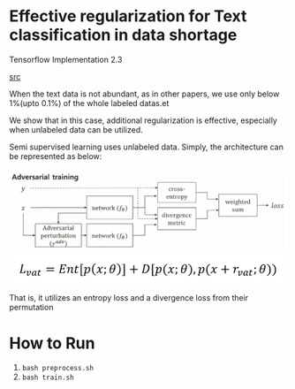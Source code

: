 # Effective regularization for Text classification in data shortage
Tensorflow Implementation 2.3

[src](img.png)

When the text data is not abundant, as in other papers, we use only below 1%(upto 0.1%) of the whole labeled datas.et

We show that in this case, additional regularization is effective, especially when unlabeled data can be utilized.

Semi supervised learning uses unlabeled data. Simply, the architecture can be represented as below:

![img1](./semi.png)

That is, it utilizes an entropy loss and a divergence loss from their permutation

# How to Run
1. `bash preprocess.sh`
2. `bash train.sh`

